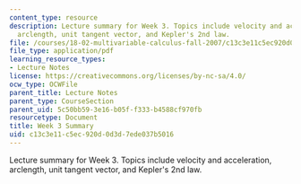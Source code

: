 ```yaml
---
content_type: resource
description: Lecture summary for Week 3. Topics include velocity and acceleration,
  arclength, unit tangent vector, and Kepler's 2nd law.
file: /courses/18-02-multivariable-calculus-fall-2007/c13c3e11c5ec920d0d3d7ede037b5016_lec_week3.pdf
file_type: application/pdf
learning_resource_types:
- Lecture Notes
license: https://creativecommons.org/licenses/by-nc-sa/4.0/
ocw_type: OCWFile
parent_title: Lecture Notes
parent_type: CourseSection
parent_uid: 5c50bb59-3e16-b05f-f333-b4588cf970fb
resourcetype: Document
title: Week 3 Summary
uid: c13c3e11-c5ec-920d-0d3d-7ede037b5016
---
```

Lecture summary for Week 3. Topics include velocity and acceleration, arclength, unit tangent vector, and Kepler's 2nd law.